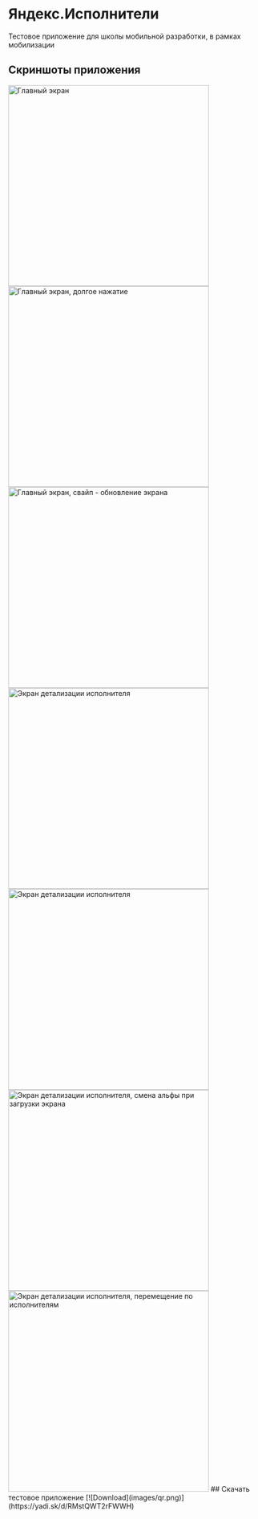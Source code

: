 # Яндекс.Исполнители
Тестовое приложение для школы мобильной разработки, в рамках мобилизации
## Скриншоты приложения
<img src="images/mainActivity.png" alt="Главный экран" width="400"/>
<img src="images/MainActivityLongClick.png" alt="Главный экран, долгое нажатие" width="400"/>
<img src="images/MainActivitySwipe.png" alt="Главный экран, свайп - обновление экрана" width="400"/>
<img src="images/ArtistDetailActivity.png" alt="Экран детализации исполнителя" width="400"/>
<img src="images/mainActivity.png" alt="Экран детализации исполнителя" width="400"/>
<img src="images/ArtistDetailActivityAlpha.png" alt="Экран детализации исполнителя, смена альфы при загрузки экрана" width="400"/>
<img src="images/ArtistDetailActivityFragmentSwipe.png" alt="Экран детализации исполнителя, перемещение по исполнителям" width="400"/>
## Скачать тестовое приложение
[![Download](images/qr.png)](https://yadi.sk/d/RMstQWT2rFWWH)